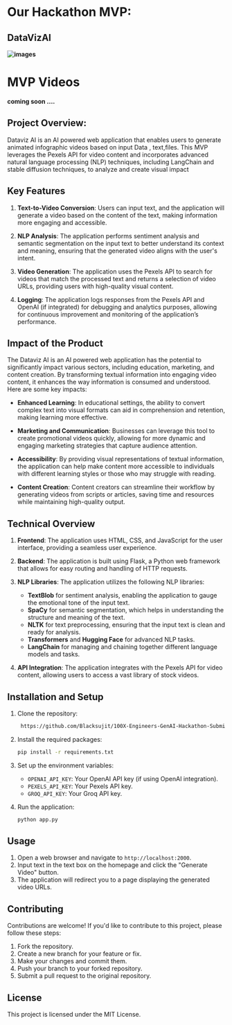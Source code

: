 # Our Hackathon MVP:

## DataVizAI

**![images](https://github.com/user-attachments/assets/e26aee53-96a6-4271-a28d-646419758071)**


# MVP Videos

**coming soon ....**

## Project Overview:

Dataviz AI is an AI powered web application that enables users to generate animated infographic videos based on input  Data , text,files. This MVP leverages the Pexels API for video content and incorporates advanced natural language processing (NLP) techniques, including LangChain and stable diffusion techniques, to analyze and create visual impact

## Key Features

1. **Text-to-Video Conversion**: Users can input text, and the application will generate a video based on the content of the text, making information more engaging and accessible.
   
2. **NLP Analysis**: The application performs sentiment analysis and semantic segmentation on the input text to better understand its context and meaning, ensuring that the generated video aligns with the user's intent.

3. **Video Generation**: The application uses the Pexels API to search for videos that match the processed text and returns a selection of video URLs, providing users with high-quality visual content.

4. **Logging**: The application logs responses from the Pexels API and OpenAI (if integrated) for debugging and analytics purposes, allowing for continuous improvement and monitoring of the application’s performance.


## Impact of the Product

The Dataviz AI is an AI powered web application  has the potential to significantly impact various sectors, including education, marketing, and content creation. By transforming textual information into engaging video content, it enhances the way information is consumed and understood. Here are some key impacts:

- **Enhanced Learning**: In educational settings, the ability to convert complex text into visual formats can aid in comprehension and retention, making learning more effective.

- **Marketing and Communication**: Businesses can leverage this tool to create promotional videos quickly, allowing for more dynamic and engaging marketing strategies that capture audience attention.

- **Accessibility**: By providing visual representations of textual information, the application can help make content more accessible to individuals with different learning styles or those who may struggle with reading.

- **Content Creation**: Content creators can streamline their workflow by generating videos from scripts or articles, saving time and resources while maintaining high-quality output.


## Technical Overview

1. **Frontend**: The application uses HTML, CSS, and JavaScript for the user interface, providing a seamless user experience.

2. **Backend**: The application is built using Flask, a Python web framework that allows for easy routing and handling of HTTP requests.

3. **NLP Libraries**: The application utilizes the following NLP libraries:
   - **TextBlob** for sentiment analysis, enabling the application to gauge the emotional tone of the input text.
   - **SpaCy** for semantic segmentation, which helps in understanding the structure and meaning of the text.
   - **NLTK** for text preprocessing, ensuring that the input text is clean and ready for analysis.
   - **Transformers** and **Hugging Face** for advanced NLP tasks.
   - **LangChain** for managing and chaining together different language models and tasks.

4. **API Integration**: The application integrates with the Pexels API for video content, allowing users to access a vast library of stock videos.


## Installation and Setup

1. Clone the repository: 
   ```bash
    https://github.com/Blacksujit/100X-Engineers-GenAI-Hackathon-Submission.git
   ```

2. Install the required packages: 
   ```bash
   pip install -r requirements.txt
   ```

3. Set up the environment variables:
   - `OPENAI_API_KEY`: Your OpenAI API key (if using OpenAI integration).
   - `PEXELS_API_KEY`: Your Pexels API key.
   - `GROQ_API_KEY`: Your Groq API key. 

4. Run the application: 
   ```bash
   python app.py
   ```

## Usage

1. Open a web browser and navigate to `http://localhost:2000`.
2. Input text in the text box on the homepage and click the "Generate Video" button.
3. The application will redirect you to a page displaying the generated video URLs.


## Contributing

Contributions are welcome! If you'd like to contribute to this project, please follow these steps:

1. Fork the repository.
2. Create a new branch for your feature or fix.
3. Make your changes and commit them.
4. Push your branch to your forked repository.
5. Submit a pull request to the original repository.

## License

This project is licensed under the MIT License.
